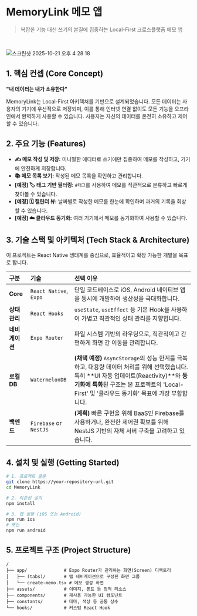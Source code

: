 # MemoryLink  메모 앱

> 복잡한 기능 대신 쓰기의 본질에 집중하는 Local-First 크로스플랫폼 메모 앱

<br/>

![스크린샷 2025-10-21 오후 4 28 18](https://github.com/user-attachments/assets/a8a13a7a-614b-4f4f-8c6a-03248a4331a3)


## 1. 핵심 컨셉 (Core Concept)

**"내 데이터는 내가 소유한다"**

MemoryLink는 Local-First 아키텍처를 기반으로 설계되었습니다. 모든 데이터는 사용자의 기기에 우선적으로 저장되며, 이를 통해 인터넷 연결 없이도 모든 기능을 오프라인에서 완벽하게 사용할 수 있습니다. 사용자는 자신의 데이터를 온전히 소유하고 제어할 수 있습니다.

## 2. 주요 기능 (Features)

-   **✍️ 메모 작성 및 저장:** 미니멀한 에디터로 쓰기에만 집중하여 메모를 작성하고, 기기에 안전하게 저장합니다.
-   **📚 메모 목록 보기:** 작성된 메모 목록을 확인하고 관리합니다.
-   **[예정] 🏷️ 태그 기반 필터링:** `#태그`를 사용하여 메모를 직관적으로 분류하고 빠르게 찾아볼 수 있습니다.
-   **[예정] 🗓️ 캘린더 뷰:** 날짜별로 작성한 메모를 한눈에 확인하며 과거의 기록을 회상할 수 있습니다.
-   **[예정] ☁️ 클라우드 동기화:** 여러 기기에서 메모를 동기화하여 사용할 수 있습니다.

## 3. 기술 스택 및 아키텍처 (Tech Stack & Architecture)

이 프로젝트는 React Native 생태계를 중심으로, 효율적이고 확장 가능한 개발을 목표로 합니다.

| 구분 | 기술 | 선택 이유 |
| :--- | :--- | :--- |
| **Core** | `React Native`, `Expo` | 단일 코드베이스로 iOS, Android 네이티브 앱을 동시에 개발하여 생산성을 극대화합니다. |
| **상태 관리** | `React Hooks` | `useState`, `useEffect` 등 기본 Hook을 사용하여 가볍고 직관적인 상태 관리를 지향합니다. |
| **네비게이션**| `Expo Router` | 파일 시스템 기반의 라우팅으로, 직관적이고 간편하게 화면 간 이동을 관리합니다. |
| **로컬 DB** | `WatermelonDB` | **(채택 예정)** `AsyncStorage`의 성능 한계를 극복하고, 대용량 데이터 처리를 위해 선택했습니다. 특히 **UI 자동 업데이트(Reactivity)**와 **동기화에 특화**된 구조는 본 프로젝트의 'Local-First' 및 '클라우드 동기화' 목표에 가장 부합합니다. |
| **백엔드** | `Firebase` or `NestJS` | **(계획)** 빠른 구현을 위해 BaaS인 Firebase를 사용하거나, 완전한 제어권 확보를 위해 NestJS 기반의 자체 서버 구축을 고려하고 있습니다. |

## 4. 설치 및 실행 (Getting Started)

```bash
# 1. 프로젝트 클론
git clone https://your-repository-url.git
cd MemoryLink

# 2. 의존성 설치
npm install

# 3. 앱 실행 (iOS 또는 Android)
npm run ios
# 또는
npm run android
```

## 5. 프로젝트 구조 (Project Structure)

```
/
├── app/              # Expo Router가 관리하는 화면(Screen) 디렉토리
│   ├── (tabs)/       # 탭 네비게이션으로 구성된 화면 그룹
│   └── create-memo.tsx # 메모 생성 화면
├── assets/           # 이미지, 폰트 등 정적 리소스
├── components/       # 재사용 가능한 UI 컴포넌트
├── constants/        # 테마, 색상 등 공통 상수
└── hooks/            # 커스텀 React Hook
```